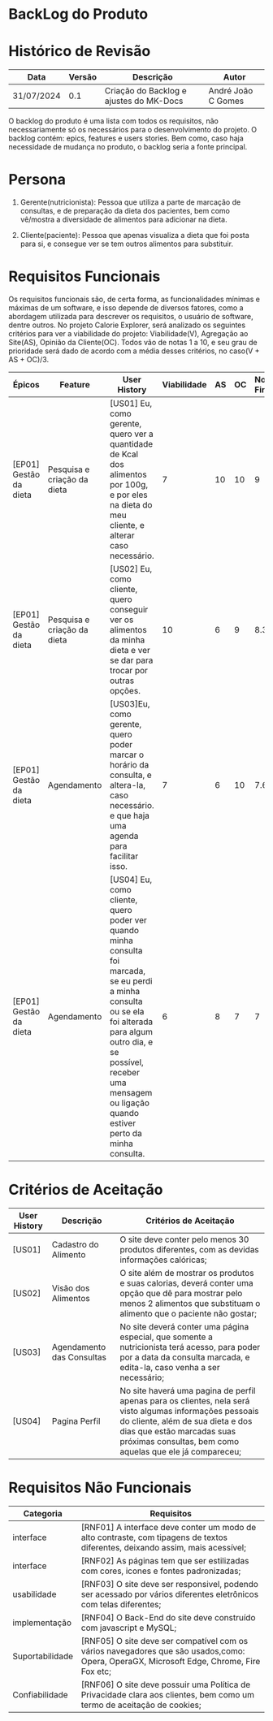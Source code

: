 # BackLog do Produto

# Histórico de Revisão

| Data       | Versão | Descrição                                  | Autor              |
| ---------- | ------ | ------------------------------------------ | ------------------ |
| 31/07/2024 | 0.1    | Criação do Backlog e ajustes do MK-Docs    | André João C Gomes |

O backlog do produto é uma lista com todos os requisitos, não necessariamente só os necessários para o desenvolvimento do projeto. O backlog contém: epics, features e users stories. Bem como, caso haja necessidade de mudança no produto, o backlog seria a fonte principal.

# Persona

1) Gerente(nutricionista): Pessoa que utiliza a parte de marcação de consultas, e de preparação da dieta dos pacientes, bem como vê/mostra a diversidade de alimentos para adicionar na dieta.

2) Cliente(paciente): Pessoa que apenas visualiza a dieta que foi posta para si, e consegue ver se tem outros alimentos para substituir.

# Requisitos Funcionais

Os requisitos funcionais são, de certa forma, as funcionalidades mínimas e máximas de um software, e isso depende de diversos fatores, como a abordagem utilizada para descrever os requisitos, o usuário de software, dentre outros. No projeto Calorie Explorer, será analizado os seguintes critérios para ver a viabilidade do projeto: Viabilidade(V), Agregação ao Site(AS), Opinião da Cliente(OC). Todos vão de notas 1 a 10, e seu grau de prioridade será dado de acordo com a média desses critérios, no caso(V + AS + OC)/3.

|Épicos|Feature|User History|Viabilidade|AS|OC|Nota Final|
|--------|-------|------|-------------|----|----|-----------|
|[EP01] Gestão da dieta|Pesquisa e criação da dieta|[US01] Eu, como gerente, quero ver a quantidade de Kcal dos alimentos por 100g, e por eles na dieta do meu cliente, e alterar caso necessário.| 7 | 10 | 10 | 9 |
|[EP01] Gestão da dieta| Pesquisa e criação da dieta|[US02] Eu, como cliente, quero conseguir ver os alimentos da minha dieta e ver se dar para trocar por outras opções.| 10 | 6 | 9 | 8.3 |
|[EP01] Gestão da dieta|Agendamento|[US03]Eu, como gerente, quero poder marcar o horário da consulta, e altera-la, caso necessário. e que haja uma agenda para facilitar isso.| 7 | 6 | 10 | 7.6 |
|[EP01] Gestão da dieta|Agendamento|[US04] Eu, como cliente, quero poder ver quando minha consulta foi marcada, se eu perdi a minha consulta ou se ela foi alterada para algum outro dia, e se possível, receber uma mensagem ou ligação quando estiver perto da minha consulta.| 6 | 8 | 7 | 7 |

# Critérios de Aceitação

| User History | Descrição | Critérios de Aceitação |
|--------------|-----------|------------------------|
|[US01]|Cadastro do Alimento|O site deve conter pelo menos 30 produtos diferentes, com as devidas informações calóricas;|
|[US02]|Visão dos Alimentos|O site além de mostrar os produtos e suas calorias, deverá conter uma opção que dê para mostrar pelo menos 2 alimentos que substituam o alimento que o paciente não gostar;|
|[US03]|Agendamento das Consultas| No site deverá conter uma página especial, que somente a nutricionista terá acesso, para poder por a data da consulta marcada, e edita-la, caso venha a ser necessário;|
|[US04]|Pagina Perfil| No site haverá uma pagina de perfil apenas para os clientes, nela será visto algumas informações pessoais do cliente, além de sua dieta e dos dias que estão marcadas suas próximas consultas, bem como aquelas que ele já compareceu;|

# Requisitos Não Funcionais

|Categoria| Requisitos|
|---------|-----------|
|interface|[RNF01] A interface deve conter um modo de alto contraste, com tipagens de textos diferentes, deixando assim, mais acessível;|
|interface|[RNF02] As páginas tem que ser estilizadas com cores, icones e fontes padronizadas;|
|usabilidade|[RNF03] O site deve ser responsivel, podendo ser acessado por vários diferentes eletrônicos com telas diferentes;|
|implementação|[RNF04] O Back-End do site deve construído com javascript e MySQL;|
|Suportabilidade|[RNF05] O site deve ser compatível com os vários navegadores que são usados,como: Opera, OperaGX, Microsoft Edge, Chrome, Fire Fox etc;|
|Confiabilidade|[RNF06] O site deve possuir uma Política de Privacidade clara aos clientes, bem como um termo de aceitação de cookies;|